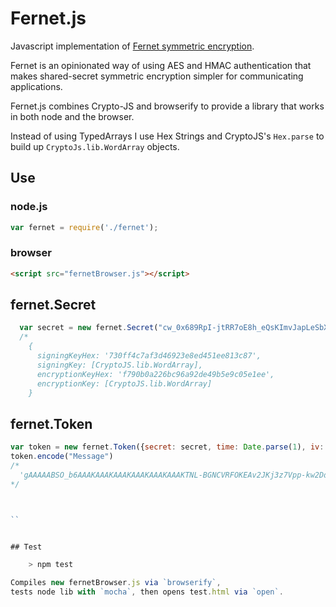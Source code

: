 # Fernet.js

Javascript implementation of <a href="https://github.com/kr/fernet-spec">Fernet symmetric encryption</a>.

Fernet is an opinionated way of using AES and HMAC authentication that makes
shared-secret symmetric encryption simpler for communicating applications.

Fernet.js combines Crypto-JS and browserify to provide a library that works
in both node and the browser.

Instead of using TypedArrays I use Hex Strings and CryptoJS's `Hex.parse`
to build up `CryptoJs.lib.WordArray` objects.

## Use

### node.js
```javascript
var fernet = require('./fernet');
```

### browser
```html
<script src="fernetBrowser.js"></script>
```


## fernet.Secret

```javascript
  var secret = new fernet.Secret("cw_0x689RpI-jtRR7oE8h_eQsKImvJapLeSbXpwF4e4=");
  /*
    {
      signingKeyHex: '730ff4c7af3d46923e8ed451ee813c87',
      signingKey: [CryptoJS.lib.WordArray],
      encryptionKeyHex: 'f790b0a226bc96a92de49b5e9c05e1ee',
      encryptionKey: [CryptoJS.lib.WordArray]
    }
```


## fernet.Token

```javascript
var token = new fernet.Token({secret: secret, time: Date.parse(1), iv: fernet.Hex.parse('00010203040506070809100a0b0c0d0e')})
token.encode("Message")
/*
  'gAAAAABSO_b6AAAKAAAKAAAKAAAKAAAKAAAKTNL-BGNCVRFOKEAv2JKj3z7Vpp-kw2Ddp6zrsZazimQ0dCUscYLYoZCv2kMw2mHw'
*/



``


## Test

    > npm test

Compiles new fernetBrowser.js via `browserify`,
tests node lib with `mocha`, then opens test.html via `open`.
